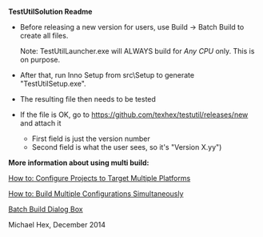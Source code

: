 
**TestUtilSolution Readme**
   
  - Before releasing a new version for users, use Build -> Batch Build to create all files. 
    
	Note: TestUtilLauncher.exe will ALWAYS build for *Any CPU* only. This is on purpose. 

  - After that, run Inno Setup from src\Setup to generate "TestUtilSetup.exe".

  - The resulting file then needs to be tested 
   
  - If the file is OK, go to https://github.com/texhex/testutil/releases/new and attach it
     - First field is just the version number
     - Second field is what the user sees, so it's "Version X.yy")
  
    
    
  **More information about using multi build:**
 
  [How to: Configure Projects to Target Multiple Platforms](http://msdn.microsoft.com/en-us/library/ms165408.aspx)

  [How to: Build Multiple Configurations Simultaneously](http://msdn.microsoft.com/en-us/library/jj651644.aspx)

  [Batch Build Dialog Box](http://msdn.microsoft.com/en-us/library/169az28z%28v=vs.90%29.aspx)
 
  
  Michael Hex,  December 2014
